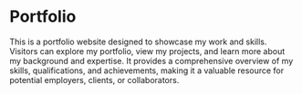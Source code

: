 # Portfolio
This is a portfolio website designed to showcase my work and skills. Visitors can explore my portfolio, view my projects, and learn more about my background and expertise. It provides a comprehensive overview of my skills, qualifications, and achievements, making it a valuable resource for potential employers, clients, or collaborators.

